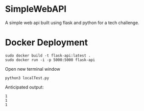 # SimpleWebAPI
A simple web api built using flask and python for a tech challenge.


# Docker Deployment
```
sudo docker build -t flask-api:latest .
sudo docker run -i -p 5000:5000 flask-api
```
Open new terminal window
```
python3 localTest.py
```
Anticipated output:
```
1
1
1
```
